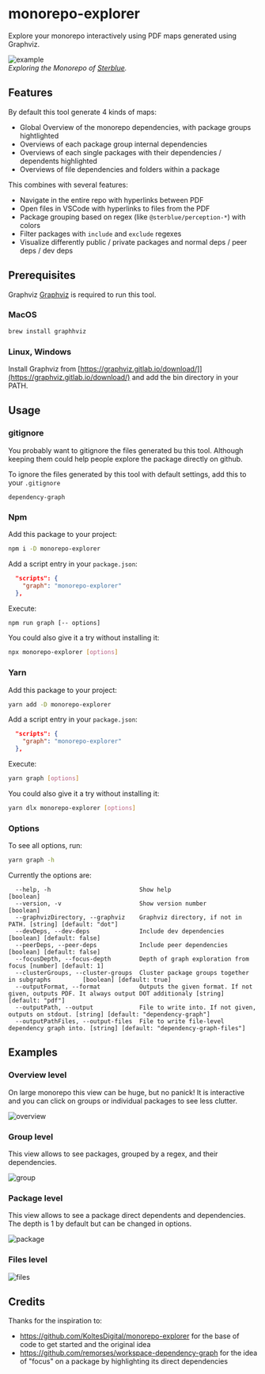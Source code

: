 # monorepo-explorer

Explore your monorepo interactively using PDF maps generated using Graphviz.

![example](https://raw.githubusercontent.com/crubier/monorepo-mapper/master/img-package.png)  
_Exploring the Monorepo of [Sterblue](https://labs.sterblue.com)._

## Features

By default this tool generate 4 kinds of maps:

- Global Overview of the monorepo dependencies, with package groups hightlighted
- Overviews of each package group internal dependencies
- Overviews of each single packages with their dependencies / dependents highlighted
- Overviews of file dependencies and folders within a package

This combines with several features:

- Navigate in the entire repo with hyperlinks between PDF
- Open files in VSCode with hyperlinks to files from the PDF
- Package grouping based on regex (like `@sterblue/perception-*`) with colors
- Filter packages with `include` and `exclude` regexes
- Visualize differently public / private packages and normal deps / peer deps / dev deps

## Prerequisites

Graphviz [Graphviz](https://graphviz.gitlab.io/) is required to run this tool.

### MacOS

```bash
brew install graphhviz
```

### Linux, Windows

Install Graphviz from [https://graphviz.gitlab.io/download/]](https://graphviz.gitlab.io/download/) and add the bin directory in your PATH.

## Usage

### gitignore

You probably want to gitignore the files generated bu this tool. Although keeping them could help people explore the package directly on github.

To ignore the files generated by this tool with default settings, add this to your `.gitignore`

```
dependency-graph
```

### Npm

Add this package to your project:

```bash
npm i -D monorepo-explorer
```

Add a script entry in your `package.json`:

```json
  "scripts": {
    "graph": "monorepo-explorer"
  },
```

Execute:

```bash
npm run graph [-- options]
```

You could also give it a try without installing it:

```bash
npx monorepo-explorer [options]
```

### Yarn

Add this package to your project:

```bash
yarn add -D monorepo-explorer
```

Add a script entry in your `package.json`:

```json
  "scripts": {
    "graph": "monorepo-explorer"
  },
```

Execute:

```bash
yarn graph [options]
```

You could also give it a try without installing it:

```bash
yarn dlx monorepo-explorer [options]
```

### Options

To see all options, run:

```bash
yarn graph -h
```

Currently the options are:

```
  --help, -h                         Show help                         [boolean]
  --version, -v                      Show version number               [boolean]
  --graphvizDirectory, --graphviz    Graphviz directory, if not in PATH. [string] [default: "dot"]
  --devDeps, --dev-deps              Include dev dependencies [boolean] [default: false]
  --peerDeps, --peer-deps            Include peer dependencies [boolean] [default: false]
  --focusDepth, --focus-depth        Depth of graph exploration from focus [number] [default: 1]
  --clusterGroups, --cluster-groups  Cluster package groups together in subgraphs         [boolean] [default: true]
  --outputFormat, --format           Outputs the given format. If not given, outputs PDF. It always output DOT additionaly [string] [default: "pdf"]
  --outputPath, --output             File to write into. If not given, outputs on stdout. [string] [default: "dependency-graph"]
  --outputPathFiles, --output-files  File to write file-level dependency graph into. [string] [default: "dependency-graph-files"]
```

## Examples

### Overview level

On large monorepo this view can be huge, but no panick! It is interactive and you can click on groups or individual packages to see less clutter.

![overview](https://raw.githubusercontent.com/crubier/monorepo-mapper/master/img-overview.png)

### Group level

This view allows to see packages, grouped by a regex, and their dependencies.

![group](https://raw.githubusercontent.com/crubier/monorepo-mapper/master/img-group.png)

### Package level

This view allows to see a package direct dependents and dependencies. The depth is 1 by default but can be changed in options.

![package](https://raw.githubusercontent.com/crubier/monorepo-mapper/master/img-package.png)

### Files level

![files](https://raw.githubusercontent.com/crubier/monorepo-mapper/master/img-files.png)

## Credits

Thanks for the inspiration to:

- https://github.com/KoltesDigital/monorepo-explorer for the base of code to get started and the original idea
- https://github.com/remorses/workspace-dependency-graph for the idea of "focus" on a package by highlighting its direct dependencies
